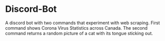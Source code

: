 # Discord-Bot
A discord bot with two commands that experiment with web scraping. First command shows Corona Virus Statistics across Canada. The second command returns a random picture of a cat with its tongue sticking out.
